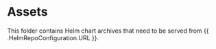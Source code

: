 # Assets

This folder contains Helm chart archives that need to be served from {{ .HelmRepoConfiguration.URL }}.